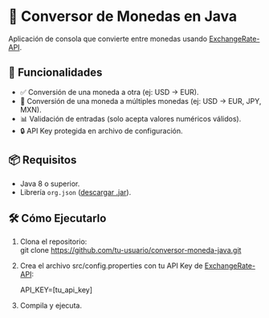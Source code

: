 # 💱 Conversor de Monedas en Java  

Aplicación de consola que convierte entre monedas usando [ExchangeRate-API](https://www.exchangerate-api.com/).  

## 🚀 Funcionalidades  
- ✅ Conversión de una moneda a otra (ej: USD → EUR).  
- 🔄 Conversión de una moneda a múltiples monedas (ej: USD → EUR, JPY, MXN).  
- 📊 Validación de entradas (solo acepta valores numéricos válidos).  
- 🔒 API Key protegida en archivo de configuración.  

## 📦 Requisitos  
- Java 8 o superior.  
- Librería `org.json` ([descargar .jar](https://repo1.maven.org/maven2/org/json/json/20231013/json-20231013.jar)).  

## 🛠 Cómo Ejecutarlo  
1. Clona el repositorio:    
   git clone https://github.com/tu-usuario/conversor-moneda-java.git
2. Crea el archivo src/config.properties con tu API Key de [ExchangeRate-API](https://www.exchangerate-api.com/):

   API_KEY=[tu_api_key]
   
4. Compila y ejecuta.
